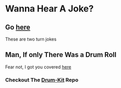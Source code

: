 # Wanna Hear A Joke?
## Go [here](https://egnalud-jarivar.github.io/Joke/)
These are two turn jokes
## Man, If only There Was a Drum Roll
Fear not, I got you covered [here](https://egnalud-jarivar.github.io/Drum-kit/)

### Checkout The [Drum-Kit](https://github.com/egnaluD-jarivaR/Drum-kit) Repo
